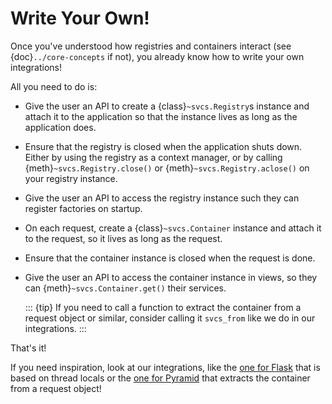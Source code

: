 # Write Your Own!

Once you've understood how registries and containers interact (see {doc}`../core-concepts` if not), you already know how to write your own integrations!

All you need to do is:

- Give the user an API to create a {class}`~svcs.Registry`s instance and attach it to the application so that the instance lives as long as the application does.

- Ensure that the registry is closed when the application shuts down.
  Either by using the registry as a context manager, or by calling {meth}`~svcs.Registry.close()` or {meth}`~svcs.Registry.aclose()` on your registry instance.

- Give the user an API to access the registry instance such they can register factories on startup.

- On each request, create a {class}`~svcs.Container` instance and attach it to the request, so it lives as long as the request.

- Ensure that the container instance is closed when the request is done.

- Give the user an API to access the container instance in views, so they can {meth}`~svcs.Container.get()` their services.

  ::: {tip}
  If you need to call a function to extract the container from a request object or similar, consider calling it `svcs_from` like we do in our integrations.
  :::

That's it!

If you need inspiration, look at our integrations, like the [one for Flask](https://github.com/hynek/svcs/blob/main/src/svcs/flask.py) that is based on thread locals or the [one for Pyramid](https://github.com/hynek/svcs/blob/main/src/svcs/pyramid.py) that extracts the container from a request object!
